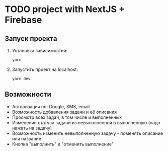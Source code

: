 # TODO project with NextJS + Firebase

## Запуск проекта

1. Установка зависимостей:

   ```bash
   yarn
   ```

2. Запустить проект на localhost:

   ```bash
   yarn dev
   ```

## Возможности

- Авторизация по: Google, SMS, email
- Возможность добавления задачи и её описания
- Просмотр всех задач, в том числе и выполненных
- Изменение статуса задачи из невыполненной в выполненную (надо нажать на задачу)
- Возможность изменить невыполненную задачу - поменять описание или название
- Кнопка "выполнить" и "отменить выполнение"
